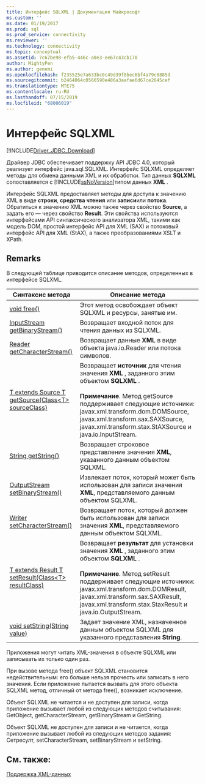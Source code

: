 ```yaml
---
title: Интерфейс SQLXML | Документация Майкрософт
ms.custom: ''
ms.date: 01/19/2017
ms.prod: sql
ms.prod_service: connectivity
ms.reviewer: ''
ms.technology: connectivity
ms.topic: conceptual
ms.assetid: 7c67be98-efb5-446c-a0e3-ee67c43cb170
author: MightyPen
ms.author: genemi
ms.openlocfilehash: f235525e7a633bc0c49d39f8bec6bf4a79c0885d
ms.sourcegitcommit: b2464064c0566590e486a3aafae6d67ce2645cef
ms.translationtype: MTE75
ms.contentlocale: ru-RU
ms.lasthandoff: 07/15/2019
ms.locfileid: "68006019"
---
```

# <a name="sqlxml-interface"></a>Интерфейс SQLXML

[!INCLUDE[Driver_JDBC_Download](../../includes/driver_jdbc_download.md)]

Драйвер JDBC обеспечивает поддержку API JDBC 4.0, который реализует интерфейс java.sql.SQLXML. Интерфейс SQLXML определяет методы для обмена данными XML и их обработки. Тип данных **SQLXML** сопоставляется с [!INCLUDE[ssNoVersion](../../includes/ssnoversion-md.md)]типом данных **XML** .  
  
Интерфейс SQLXML предоставляет методы для доступа к значению XML в виде **строки**, **средства чтения** или **записи**или **потока**. Обратиться к значению XML можно также через свойство **Source**, а задать его — через свойство **Result**. Эти свойства используются интерфейсами API синтаксического анализатора XML, такими как модель DOM, простой интерфейс API для XML (SAX) и потоковый интерфейс API для XML (StAX), а также преобразованиями XSLT и XPath.  
  
## <a name="remarks"></a>Remarks  

В следующей таблице приводится описание методов, определенных в интерфейсе SQLXML.  
  
|Синтаксис метода|Описание метода|  
|-------------------|------------------------|  
|[void free()](https://go.microsoft.com/fwlink/?LinkId=131685)|Этот метод освобождает объект SQLXML и ресурсы, занятые им.|  
|[InputStream getBinaryStream()](https://go.microsoft.com/fwlink/?LinkId=131754)|Возвращает входной поток для чтения данных из SQLXML.|  
|[Reader getCharacterStream()](https://go.microsoft.com/fwlink/?LinkId=131755)|Возвращает данные **XML** в виде объекта java.io.Reader или потока символов.|  
|[T extends Source T getSource(Class\<T> sourceClass)](https://go.microsoft.com/fwlink/?LinkId=131756)|Возвращает **источник** для чтения значения **XML** , заданного этим объектом **SQLXML** .<br /><br /> **Примечание**. Метод getSource поддерживает следующие источники: javax.xml.transform.dom.DOMSource, javax.xml.transform.sax.SAXSource, javax.xml.transform.stax.StAXSource и java.io.InputStream.|  
|[String getString()](https://go.microsoft.com/fwlink/?LinkId=131757)|Возвращает строковое представление значения **XML**, указанного данным объектом SQLXML.|  
|[OutputStream setBinaryStream()](https://go.microsoft.com/fwlink/?LinkId=131758)|Извлекает поток, который может быть использован для записи значения **XML**, представляемого данным объектом SQLXML.|  
|[Writer setCharacterStream()](https://go.microsoft.com/fwlink/?LinkId=131759)|Возвращает поток, который должен быть использован для записи значения **XML**, представляемого данным объектом SQLXML.|  
|[T extends Result T setResult(Class\<T> resultClass)](https://go.microsoft.com/fwlink/?LinkId=131760)|Возвращает **результат** для установки значения **XML** , заданного этим объектом **SQLXML** .<br /><br /> **Примечание**. Метод setResult поддерживает следующие источники: javax.xml.transform.dom.DOMResult, javax.xml.transform.sax.SAXResult, javax.xml.transform.stax.StaxResult и java.io.OutputStream.|  
|[void setString(String value)](https://go.microsoft.com/fwlink/?LinkId=131762)|Задает значение XML, назначенное данным объектом SQLXML для указанного представления **String**.|  
  
Приложения могут читать XML-значения в объекте SQLXML или записывать их только один раз.  
  
При вызове метода free() объект SQLXML становится недействительным: его больше нельзя прочесть или записать в него значения. Если приложение пытается вызвать для этого объекта SQLXML метод, отличный от метода free(), возникает исключение.  
  
Объект SQLXML не читается и не доступен для записи, когда приложение вызывает любой из следующих методов считывания: GetObject, getCharacterStream, getBinaryStream и GetString.  
  
Объект SQLXML не доступен для записи и не читается, когда приложение вызывает любой из следующих методов задания: Сетресулт, setCharacterStream, setBinaryStream и setString.  
  
## <a name="see-also"></a>См. также:  

[Поддержка XML-данных](../../connect/jdbc/supporting-xml-data.md)  
